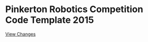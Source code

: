# Pinkerton Robotics Competition Code Template 2015

[View Changes](https://github.com/pinkertonrobotics/competition-template-2015/commits/master "Commit Log")
